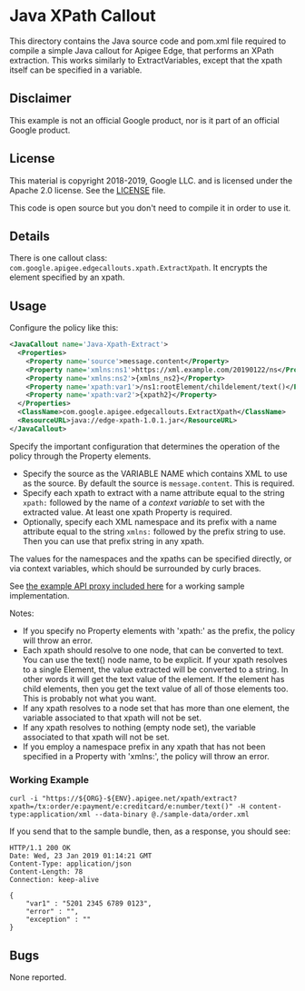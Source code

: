 # Java XPath Callout

This directory contains the Java source code and pom.xml file required
to compile a simple Java callout for Apigee Edge, that performs an
XPath extraction. This works similarly to ExtractVariables, except that the xpath itself can
be specified in a variable.

## Disclaimer

This example is not an official Google product, nor is it part of an official Google product.

## License

This material is copyright 2018-2019, Google LLC.
and is licensed under the Apache 2.0 license. See the [LICENSE](LICENSE) file.

This code is open source but you don't need to compile it in order to use it.

## Details

There is one callout class: `com.google.apigee.edgecallouts.xpath.ExtractXpath`.  It encrypts the element specified by an xpath.


## Usage

Configure the policy like this:

```xml
<JavaCallout name='Java-Xpath-Extract'>
  <Properties>
    <Property name='source'>message.content</Property>
    <Property name='xmlns:ns1'>https://xml.example.com/20190122/ns</Property>
    <Property name='xmlns:ns2'>{xmlns_ns2}</Property>
    <Property name='xpath:var1'>/ns1:rootElement/childelement/text()</Property>
    <Property name='xpath:var2'>{xpath2}</Property>
  </Properties>
  <ClassName>com.google.apigee.edgecallouts.ExtractXpath</ClassName>
  <ResourceURL>java://edge-xpath-1.0.1.jar</ResourceURL>
</JavaCallout>
```

Specify the important configuration that determines the operation of the policy through the Property elements.

* Specify the source as the VARIABLE NAME which contains XML to use as the source. By default the source is `message.content`. This is required.
* Specify each xpath to extract with a name attribute equal to the string `xpath:` followed by the name of a _context variable_ to set with the extracted value. At least one xpath Property is required.
* Optionally, specify each XML namespace and its prefix with a name attribute equal to the string `xmlns:` followed by the prefix string to use. Then you can use that prefix string in any xpath.

The values for the namespaces and the xpaths can be specified directly, or via context variables, which should be surrounded by curly braces.


See [the example API proxy included here](./bundle) for a working sample implementation.

Notes:
* If you specify no Property elements with 'xpath:' as the prefix, the policy will throw an error.
* Each xpath should resolve to one node, that can be converted to text. You can use the text() node name, to be explicit.  If your xpath resolves to a single Element, the value extracted will be converted to a string. In other words it will get the text value of the element. If the element has child elements, then you get the text value of all of those elements too. This is probably not what you want.
* If any xpath resolves to a node set that has more than one element, the variable associated to that xpath will not be set.
* If any xpath resolves to nothing (empty node set), the variable associated to that xpath will not be set.
* If you employ a namespace prefix in any xpath that has not been specified in a Property with 'xmlns:', the policy will throw an error.


### Working Example

```
curl -i "https://${ORG}-${ENV}.apigee.net/xpath/extract?xpath=/tx:order/e:payment/e:creditcard/e:number/text()" -H content-type:application/xml --data-binary @./sample-data/order.xml
```

If you send that to the sample bundle, then, as a response, you should see:

```
HTTP/1.1 200 OK
Date: Wed, 23 Jan 2019 01:14:21 GMT
Content-Type: application/json
Content-Length: 78
Connection: keep-alive

{
    "var1" : "5201 2345 6789 0123",
    "error" : "",
    "exception" : ""
}
```


## Bugs

None reported.
